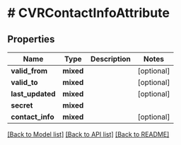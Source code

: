 # # CVRContactInfoAttribute

## Properties

Name | Type | Description | Notes
------------ | ------------- | ------------- | -------------
**valid_from** | **mixed** |  | [optional]
**valid_to** | **mixed** |  | [optional]
**last_updated** | **mixed** |  | [optional]
**secret** | **mixed** |  |
**contact_info** | **mixed** |  | [optional]

[[Back to Model list]](../../README.md#models) [[Back to API list]](../../README.md#endpoints) [[Back to README]](../../README.md)

